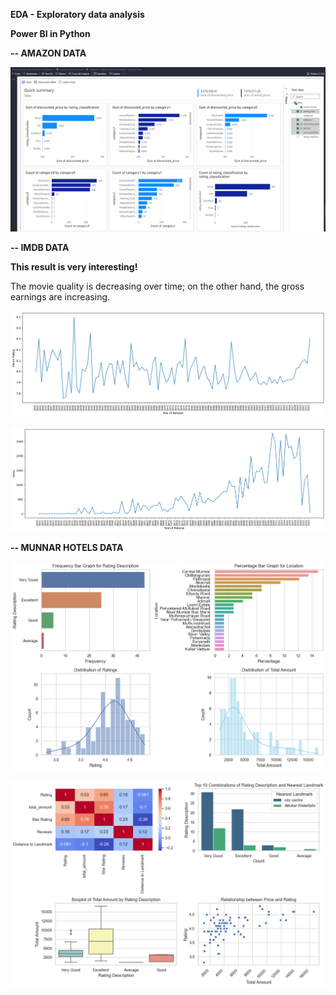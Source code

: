 **EDA - Exploratory data analysis**

**Power BI in Python**

**-- AMAZON DATA**

![1693875240899](image/readme/1693875240899.png)

**-- IMDB DATA**

**This result is very interesting!**

The movie quality is decreasing over time; on the other hand, the gross earnings are increasing.

![1693880530004](image/readme/1693880530004.png)



![1693880547846](image/readme/1693880547846.png)

**-- MUNNAR HOTELS DATA**

![1694094226699](image/readme/1694094226699.png)

![1694093586391](image/readme/1694093586391.png)
